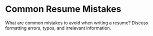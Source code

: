 # Common Resume Mistakes

What are common mistakes to avoid when writing a resume? Discuss formatting errors, typos, and irrelevant information.